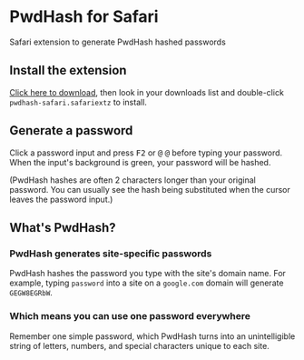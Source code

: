 # PwdHash for Safari

Safari extension to generate PwdHash hashed passwords

## Install the extension

<a href="http://iceton.is/pwdhash-safari/pwdhash-safari.safariextz">Click here to download</a>, then look in your downloads list and double-click `pwdhash-safari.safariextz` to install.

## Generate a password

Click a password input and press <kbd>F2</kbd> or <kbd>@</kbd> <kbd>@</kbd> before typing your password. When the input's background is green, your password will be hashed.

(PwdHash hashes are often 2 characters longer than your original password. You can usually see the hash being substituted when the cursor leaves the password input.)

## What's PwdHash?

### PwdHash generates site-specific passwords

PwdHash hashes the password you type with the site's domain name. For example, typing `password` into a site on a `google.com` domain will generate `GEGW8EGRbW`.

### Which means you can use one password everywhere

Remember one simple password, which PwdHash turns into an unintelligible string of letters, numbers, and special characters unique to each site.
